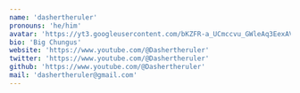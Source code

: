 ```yaml
---
name: 'dashertheruler'
pronouns: 'he/him'
avatar: 'https://yt3.googleusercontent.com/bKZFR-a_UCmccvu_GWleAq3EexAV9FSjBOh1wz28UHFO4BJW_mmdA0KpUrDXKtCtQ3V2OgjRdQ=s160-c-k-c0x00ffffff-no-rj'
bio: 'Big Chungus'
website: 'https://www.youtube.com/@Dashertheruler'
twitter: 'https://www.youtube.com/@Dashertheruler'
github: 'https://www.youtube.com/@Dashertheruler'
mail: 'dashertheruler@gmail.com'
---
```

